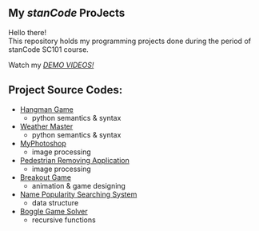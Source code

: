 ## My *stanCode* ProJects
Hello there!\
This repository holds my programming projects done during the period of stanCode SC101 course.

Watch my *[DEMO VIDEOS!](https://drive.google.com/drive/folders/15PBttbH52LC6yeTmJf0tQWGUfvpihhsl?usp=sharing)*

## Project Source Codes:
* [Hangman Game](https://github.com/040360/MystanCodeProJects/blob/main/stanCode_Projects/Hangman_Game/hangman_Game.py)
  * python semantics & syntax
* [Weather Master](https://github.com/040360/MystanCodeProJects/blob/main/stanCode_Projects/Weather_Master/Weather_Master.py)
  * python semantics & syntax
* [MyPhotoshop](https://github.com/040360/MystanCodeProJects/blob/main/stanCode_Projects/MyPhotoshop/MyPhotoshop.py)
  * image processing
* [Pedestrian Removing Application](https://github.com/040360/MystanCodeProJects/blob/main/stanCode_Projects/Pedestrain_Removing/Pedestrain_Removing.py)
  * image processing
* [Breakout Game](https://github.com/040360/MystanCodeProJects/blob/main/stanCode_Projects/Breakout_Game/breakout_Game.py)
  * animation & game designing
* [Name Popularity Searching System](https://github.com/040360/MystanCodeProJects/blob/main/stanCode_Projects/Name_Popularity_Search/Name_Popularity_Search.py)
  * data structure
* [Boggle Game Solver](https://github.com/040360/MystanCodeProJects/blob/main/stanCode_Projects/Baggle_Game_Solver/boggle_Game_Solver.py)
  * recursive functions
